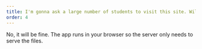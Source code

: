 ```yaml
---
title: I'm gonna ask a large number of students to visit this site. Will it crash your server?
order: 4
---
```


No, it will be fine. The app runs in your browser so the server only needs to serve the files. 